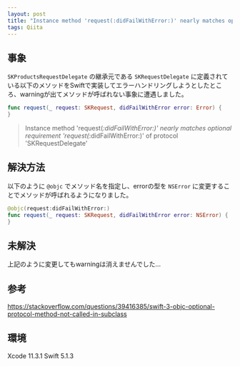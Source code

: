 ```yaml
---
layout: post
title: "Instance method 'request(:didFailWithError:)' nearly matches optional requirement 'request(:didFailWithError:)' of protocol 'SKRequestDelegate' に対処する"
tags: Qiita
---
```


## 事象

`SKProductsRequestDelegate` の継承元である `SKRequestDelegate` に定義されている以下のメソッドをSwiftで実装してエラーハンドリングしようとしたところ、warningが出てメソッドが呼ばれない事象に遭遇しました。

```swift
func request(_ request: SKRequest, didFailWithError error: Error) {
}
```

> Instance method 'request(_:didFailWithError:)' nearly matches optional requirement 'request(_:didFailWithError:)' of protocol 'SKRequestDelegate'


## 解決方法
以下のように `@objc` でメソッド名を指定し、errorの型を `NSError` に変更することでメソッドが呼ばれるようになりました。

```swift
@objc(request:didFailWithError:)
func request(_ request: SKRequest, didFailWithError error: NSError) {
}
```

## 未解決
上記のように変更してもwarningは消えませんでした...

## 参考
https://stackoverflow.com/questions/39416385/swift-3-objc-optional-protocol-method-not-called-in-subclass

## 環境

Xcode 11.3.1
Swift 5.1.3
